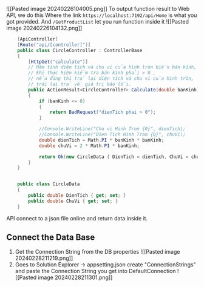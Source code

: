 ![[Pasted image 20240226104005.png]]
To output function result to Web API, we do this
Where the link `https://localhost:7192/api/Home` is what you got provided. And `/GetProductList` let you run function inside it
![[Pasted image 20240226104132.png]]

```cs
    [ApiController]
    [Route("api/[controller]")]
    public class CircleController : ControllerBase
    {
        [HttpGet("calculate")]
        // Hàm tính diện tích và chu vi của hình tròn biến bán kính,
        // khi thực hiện kiểm tra bán kính phải > 0 ,
        // nếu đúng thì trả lại diện tích và chu vi của hình tròn,
        // trái lại trả về giá trị báo lỗi.
        public ActionResult<CircleController> Calculate(double banKinh)
        {
            if (banKinh <= 0)
            {
                return BadRequest("dienTich phai > 0");
            }

            //Console.WriteLine("Chu vi Hinh Tron {0}", dienTich);
            //Console.WriteLine("Dien Tich Hinh Tron {0}", chuVi);
            double dienTich = Math.PI * banKinh * banKinh;
            double chuVi = 2 * Math.PI * banKinh;

            return Ok(new CircleData { DienTich = dienTich, ChuVi = chuVi });
        }
    }


    public class CircleData
    {
        public double DienTich { get; set; }
        public double ChuVi { get; set; }
    }

```

API connect to a json file online and return data inside it.

## Connect the Data Base
1) Get the Connection String from the DB properties
	![[Pasted image 20240228211219.png]]
2) Goes to Solution Explorer -> appsetting.json
	create "ConnectionStrings" and paste the Connection String you get into DefaultConnection 
	![[Pasted image 20240228211301.png]]


